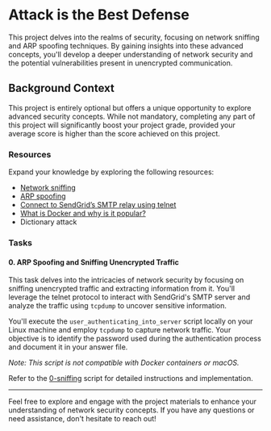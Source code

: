 # Attack is the Best Defense

This project delves into the realms of security, focusing on network sniffing and ARP spoofing techniques. By gaining insights into these advanced concepts, you'll develop a deeper understanding of network security and the potential vulnerabilities present in unencrypted communication.

## Background Context

This project is entirely optional but offers a unique opportunity to explore advanced security concepts. While not mandatory, completing any part of this project will significantly boost your project grade, provided your average score is higher than the score achieved on this project.

### Resources

Expand your knowledge by exploring the following resources:

- [Network sniffing](https://en.wikipedia.org/wiki/Packet_analyzer)
- [ARP spoofing](https://www.imperva.com/learn/application-security/arp-spoofing/)
- [Connect to SendGrid’s SMTP relay using telnet](https://sendgrid.com/docs/for-developers/sending-email/integrating-with-the-smtp-api/)
- [What is Docker and why is it popular?](https://www.docker.com/resources/what-container)
- Dictionary attack

### Tasks

#### 0. ARP Spoofing and Sniffing Unencrypted Traffic

This task delves into the intricacies of network security by focusing on sniffing unencrypted traffic and extracting information from it. You'll leverage the telnet protocol to interact with SendGrid's SMTP server and analyze the traffic using `tcpdump` to uncover sensitive information.

You'll execute the `user_authenticating_into_server` script locally on your Linux machine and employ `tcpdump` to capture network traffic. Your objective is to identify the password used during the authentication process and document it in your answer file.

*Note: This script is not compatible with Docker containers or macOS.*

Refer to the [0-sniffing](https://github.com/jessyovia/alx-system_engineering-devops/tree/main/attack_is_the_best_defense/0-sniffing) script for detailed instructions and implementation.

---

Feel free to explore and engage with the project materials to enhance your understanding of network security concepts. If you have any questions or need assistance, don't hesitate to reach out!
